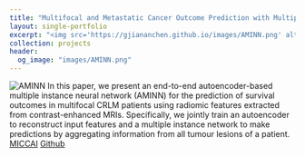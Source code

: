 ```yaml
---
title: "Multifocal and Metastatic Cancer Outcome Prediction with Multiple Instance Learning"
layout: single-portfolio
excerpt: "<img src='https://gjiananchen.github.io/images/AMINN.png' alt=''>"
collection: projects
header: 
  og_image: "images/AMINN.png"
---
```


![AMINN](https://gjiananchen.github.io/images/AMINN.png)
In this paper, we present an end-to-end autoencoder-based multiple instance neural network (AMINN) for the prediction
of survival outcomes in multifocal CRLM patients using radiomic features extracted from contrast-enhanced MRIs. 
Specifically, we jointly train an autoencoder to reconstruct input features and a multiple instance network to make 
predictions by aggregating information from all tumour lesions of a patient.
[MICCAI](https://link.springer.com/chapter/10.1007/978-3-030-87240-3_72) [Github](https://github.com/martellab-sri/AMINN)